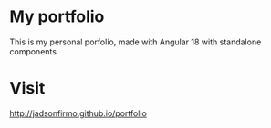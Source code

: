 # My portfolio
This is my personal porfolio, made with Angular 18 with standalone components

# Visit
http://jadsonfirmo.github.io/portfolio
